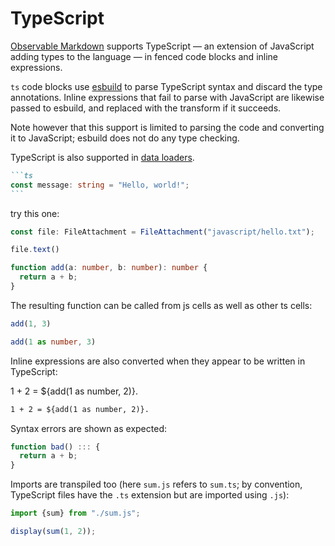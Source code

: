 # TypeScript

[Observable Markdown](./markdown) supports TypeScript — an extension of JavaScript adding types to the language — in fenced code blocks and inline expressions.

`ts` code blocks use [esbuild](https://esbuild.github.io/) to parse TypeScript syntax and discard the type annotations. Inline expressions that fail to parse with JavaScript are likewise passed to esbuild, and replaced with the transform if it succeeds.

Note however that this support is limited to parsing the code and converting it to JavaScript; esbuild does not do any type checking.

TypeScript is also supported in [data loaders](./loaders).

````md
```ts
const message: string = "Hello, world!";
```
````

try this one:

```ts echo
const file: FileAttachment = FileAttachment("javascript/hello.txt");
```

```ts echo
file.text()
```

```ts echo
function add(a: number, b: number): number {
  return a + b;
}
```

The resulting function can be called from js cells as well as other ts cells:

```js echo
add(1, 3)
```

```ts echo
add(1 as number, 3)
```

Inline expressions are also converted when they appear to be written in TypeScript:

1 + 2 = ${add(1 as number, 2)}.

```md echo
1 + 2 = ${add(1 as number, 2)}.
```

Syntax errors are shown as expected:

```ts echo
function bad() ::: {
  return a + b;
}
```

Imports are transpiled too (here `sum.js` refers to `sum.ts`; by convention, TypeScript files have the `.ts` extension but are imported using `.js`):

```ts echo
import {sum} from "./sum.js";

display(sum(1, 2));
```
